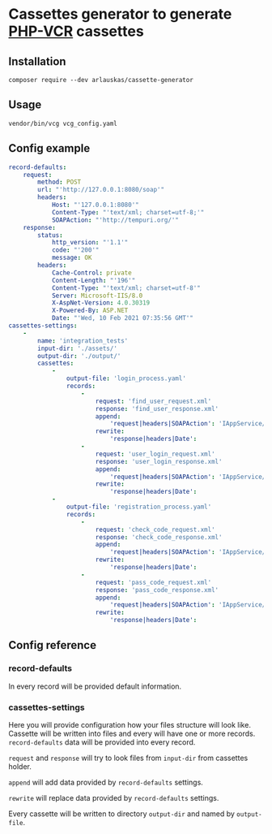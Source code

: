 # Cassettes generator to generate [PHP-VCR](https://php-vcr.github.io/) cassettes

## Installation
```shell
composer require --dev arlauskas/cassette-generator
```

## Usage
```shell
vendor/bin/vcg vcg_config.yaml
```

## Config example
```yaml
record-defaults:
    request:
        method: POST
        url: "'http://127.0.0.1:8080/soap'"
        headers:
            Host: "'127.0.0.1:8080'"
            Content-Type: "'text/xml; charset=utf-8;'"
            SOAPAction: "'http://tempuri.org/'"
    response:
        status:
            http_version: "'1.1'"
            code: "'200'"
            message: OK
        headers:
            Cache-Control: private
            Content-Length: "'196'"
            Content-Type: "'text/xml; charset=utf-8'"
            Server: Microsoft-IIS/8.0
            X-AspNet-Version: 4.0.30319
            X-Powered-By: ASP.NET
            Date: "'Wed, 10 Feb 2021 07:35:56 GMT'"
cassettes-settings:
    -
        name: 'integration_tests'
        input-dir: './assets/'
        output-dir: './output/'
        cassettes:
            -
                output-file: 'login_process.yaml'
                records:
                    -
                        request: 'find_user_request.xml'
                        response: 'find_user_response.xml'
                        append:
                            'request|headers|SOAPAction': 'IAppService/FindUser'
                        rewrite:
                            'response|headers|Date':
                    -
                        request: 'user_login_request.xml'
                        response: 'user_login_response.xml'
                        append:
                            'request|headers|SOAPAction': 'IAppService/Login'
                        rewrite:
                            'response|headers|Date':
            -
                output-file: 'registration_process.yaml'
                records:
                    -
                        request: 'check_code_request.xml'
                        response: 'check_code_response.xml'
                        append:
                            'request|headers|SOAPAction': 'IAppService/CheckCode'
                        rewrite:
                            'response|headers|Date':
                    -
                        request: 'pass_code_request.xml'
                        response: 'pass_code_response.xml'
                        append:
                            'request|headers|SOAPAction': 'IAppService/PassCode'
                        rewrite:
                            'response|headers|Date':

```

## Config reference

### record-defaults
In every record will be provided default information.

### cassettes-settings
Here you will provide configuration how your files structure will look like.
Cassette will be written into files and every will have one or more records.
`record-defaults` data will be provided into every record.

`request` and `response` will try to look files from `input-dir` from cassettes holder.

`append` will add data provided by `record-defaults` settings.

`rewrite` will replace data provided by `record-defaults` settings.

Every cassette will be written to directory `output-dir` and named by `output-file`.
